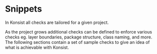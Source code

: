 # Snippets

In Konsist all checks are tailored for a given project.&#x20;

As the project grows additional checks can be defined to enforce various checks eg. layer boundaries, package structure, class naming, and more. The following sections contain a set of sample checks to give an idea of what is achievable with Konsist.

